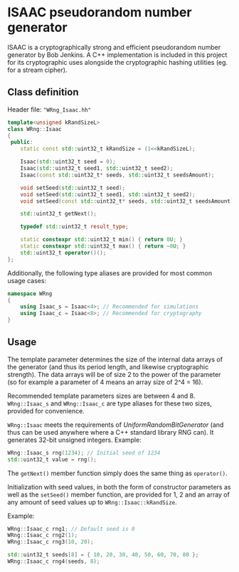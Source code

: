 # ISAAC pseudorandom number generator

ISAAC is a cryptographically strong and efficient pseudorandom number generator by Bob Jenkins.
A C++ implementation is included in this project for its cryptographic uses alongside
the cryptographic hashing utilities (eg. for a stream cipher).

## Class definition

Header file: `"WRng_Isaac.hh"`

```c++
template<unsigned kRandSizeL>
class WRng::Isaac
{
 public:
    static const std::uint32_t kRandSize = (1<<kRandSizeL);

    Isaac(std::uint32_t seed = 0);
    Isaac(std::uint32_t seed1, std::uint32_t seed2);
    Isaac(const std::uint32_t* seeds, std::uint32_t seedsAmount);

    void setSeed(std::uint32_t seed);
    void setSeed(std::uint32_t seed1, std::uint32_t seed2);
    void setSeed(const std::uint32_t* seeds, std::uint32_t seedsAmount);

    std::uint32_t getNext();

    typedef std::uint32_t result_type;

    static constexpr std::uint32_t min() { return 0U; }
    static constexpr std::uint32_t max() { return ~0U; }
    std::uint32_t operator()();
};
```

Additionally, the following type aliases are provided for most common usage cases:

```c++
namespace WRng
{
    using Isaac_s = Isaac<4>; // Recommended for simulations
    using Isaac_c = Isaac<8>; // Recommended for cryptography
}
```

## Usage

The template parameter determines the size of the internal data arrays of the generator
(and thus its period length, and likewise cryptographic strength). The data arrays will
be of size 2 to the power of the parameter (so for example a parameter of 4 means an
array size of 2^4 = 16).

Recommended template parameters sizes are between 4 and 8. `WRng::Isaac_s` and `WRng::Isaac_c`
are type aliases for these two sizes, provided for convenience.

`WRng::Isaac` meets the requirements of _UniformRandomBitGenerator_ (and thus can be used anywhere
where a C++ standard library RNG can). It generates 32-bit unsigned integers. Example:

```c++
WRng::Isaac_s rng(1234); // Initial seed of 1234
std::uint32_t value = rng();
```

The `getNext()` member function simply does the same thing as `operator()`.

Initialization with seed values, in both the form of constructor parameters as well as the
`setSeed()` member function, are provided for 1, 2 and an array of any amount of seed values
up to `WRng::Isaac::kRandSize`.

Example:

```c++
WRng::Isaac_c rng1; // Default seed is 0
WRng::Isaac_c rng2(1);
WRng::Isaac_c rng3(10, 20);

std::uint32_t seeds[8] = { 10, 20, 30, 40, 50, 60, 70, 80 };
WRng::Isaac_c rng4(seeds, 8);
```
